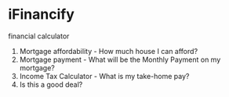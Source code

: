 # iFinancify

financial calculator

1. Mortgage affordability - How much house I can afford?
2. Mortgage payment - What will be the Monthly Payment on my mortgage?
3. Income Tax Calculator - What is my take-home pay?
4. Is this a good deal?

